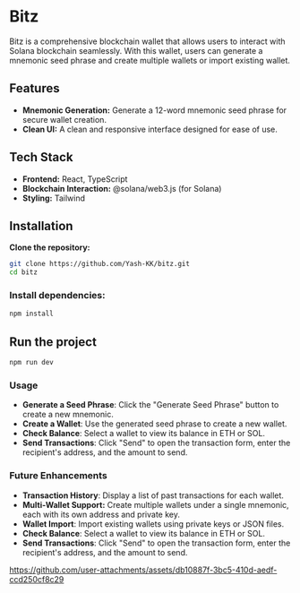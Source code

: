 # Bitz

Bitz is a comprehensive blockchain wallet that allows users to interact with Solana blockchain seamlessly. With this wallet, users can generate a mnemonic seed phrase and create multiple wallets or import existing wallet.

## Features

- **Mnemonic Generation:** Generate a 12-word mnemonic seed phrase for secure wallet creation.
- **Clean UI:** A clean and responsive interface designed for ease of use.

## Tech Stack

- **Frontend:** React, TypeScript
- **Blockchain Interaction:** @solana/web3.js (for Solana)
- **Styling:** Tailwind

## Installation

**Clone the repository:**
   ```bash
   git clone https://github.com/Yash-KK/bitz.git
   cd bitz
  ```
### Install dependencies:

```bash
npm install
```

## Run the project

```bash
npm run dev
```

### Usage

- **Generate a Seed Phrase**: Click the "Generate Seed Phrase" button to create a new mnemonic.
- **Create a Wallet**: Use the generated seed phrase to create a new wallet.
- **Check Balance**: Select a wallet to view its balance in ETH or SOL.
- **Send Transactions**: Click "Send" to open the transaction form, enter the recipient's address, and the amount to send.

### Future Enhancements

- **Transaction History**: Display a list of past transactions for each wallet.
- **Multi-Wallet Support:** Create multiple wallets under a single mnemonic, each with its own address and private key.
- **Wallet Import**: Import existing wallets using private keys or JSON files.
- **Check Balance**: Select a wallet to view its balance in ETH or SOL.
- **Send Transactions**: Click "Send" to open the transaction form, enter the recipient's address, and the amount to send.

https://github.com/user-attachments/assets/db10887f-3bc5-410d-aedf-ccd250cf8c29
